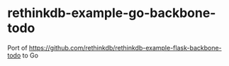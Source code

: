 rethinkdb-example-go-backbone-todo
==================================

Port of https://github.com/rethinkdb/rethinkdb-example-flask-backbone-todo to Go
